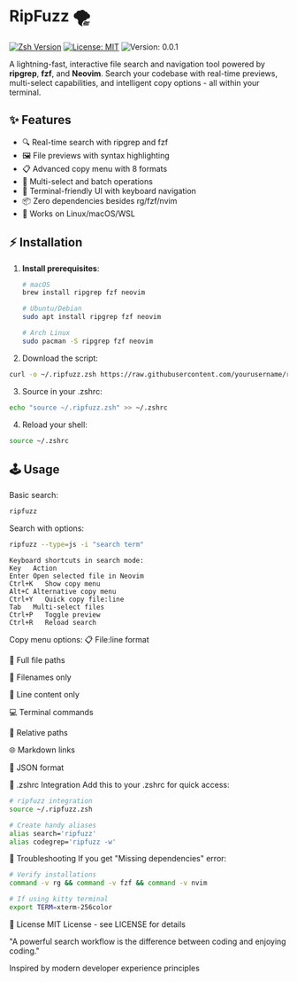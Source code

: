 # **RipFuzz**  🌪️
[![Zsh Version](https://img.shields.io/badge/Zsh-5.8+-blue.svg)](https://www.zsh.org/)
[![License: MIT](https://img.shields.io/badge/License-MIT-yellow.svg)](https://opensource.org/licenses/MIT)
![Version: 0.0.1](https://img.shields.io/badge/Version-1.0.0-green.svg)

A lightning-fast, interactive file search and navigation tool powered by **ripgrep**, **fzf**, and **Neovim**. Search your codebase with real-time previews, multi-select capabilities, and intelligent copy options - all within your terminal.

## ✨ Features

- 🔍 Real-time search with ripgrep and fzf
- 🖼️ File previews with syntax highlighting
- 📋 Advanced copy menu with 8 formats
- 🧩 Multi-select and batch operations
- 🎨 Terminal-friendly UI with keyboard navigation
- 📦 Zero dependencies besides rg/fzf/nvim
- 🐧 Works on Linux/macOS/WSL

## ⚡ Installation

1. **Install prerequisites**:
   ```bash
   # macOS
   brew install ripgrep fzf neovim

   # Ubuntu/Debian
   sudo apt install ripgrep fzf neovim

   # Arch Linux
   sudo pacman -S ripgrep fzf neovim
   ```
2. Download the script:
```bash
curl -o ~/.ripfuzz.zsh https://raw.githubusercontent.com/yourusername/ripfuzz/main/ripfuzz.zsh
```

3. Source in your .zshrc:
```bash
echo "source ~/.ripfuzz.zsh" >> ~/.zshrc
```

4. Reload your shell:
```bash
source ~/.zshrc
```

## 🕹️ Usage
Basic search:

```bash
ripfuzz
```

Search with options:
```bash
ripfuzz --type=js -i "search term"
```
```
Keyboard shortcuts in search mode:
Key   Action
Enter Open selected file in Neovim
Ctrl+K   Show copy menu
Alt+C Alternative copy menu
Ctrl+Y   Quick copy file:line
Tab   Multi-select files
Ctrl+P   Toggle preview
Ctrl+R   Reload search
```
Copy menu options:
📋 File:line format

📁 Full file paths

📄 Filenames only

📝 Line content only

💻 Terminal commands

🔗 Relative paths

🌐 Markdown links

🧪 JSON format

🧩 .zshrc Integration
Add this to your .zshrc for quick access:

```bash
# ripfuzz integration
source ~/.ripfuzz.zsh

# Create handy aliases
alias search='ripfuzz'
alias codegrep='ripfuzz -w'
```
🚨 Troubleshooting
If you get "Missing dependencies" error:
```bash
# Verify installations
command -v rg && command -v fzf && command -v nvim

# If using kitty terminal
export TERM=xterm-256color
```
📜 License
MIT License - see LICENSE for details

"A powerful search workflow is the difference between coding and enjoying coding."

Inspired by modern developer experience principles
